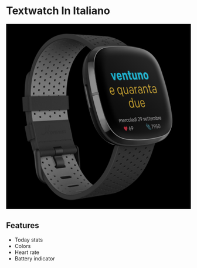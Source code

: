 # Textwatch In Italiano

![example image](78007out-1.png)

## Features
+ Today stats
+ Colors
+ Heart rate
+ Battery indicator